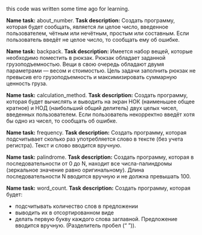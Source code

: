 this code was written some time ago for learning. 

**Name task:**
about_number.
**Task description:** 
Создать программу, которая будет сообщать, является ли целое число, введенное пользователем, чётным или нечётным, простым или составным. 
Если пользователь введёт не целое число, то сообщать ему об ошибке.

**Name task:**
backpack.
**Task description:** 
Имеется набор вещей, которые необходимо поместить в рюкзак. Рюкзак обладает заданной грузоподъемностью.
Вещи в свою очередь обладают двумя параметрами — весом и стоимостью.
Цель задачи заполнить рюкзак не превысив его грузоподъемность и максимизировать суммарную ценность груза.


**Name task:**
calculation_method.
**Task description:** 
Создать программу, которая будет вычислять и выводить на экран НОК (наименьшее общее кратное) и НОД (наибольший общий делитель) двух целых чисел, введенных пользователем.
Если пользователь некорректно введёт хотя бы одно из чисел, то сообщать об ошибке.

**Name task:**
frequency.
**Task description:** 
Создать программу, которая подсчитывает сколько раз употребляется слово в тексте (без учета регистра).
Текст и слово вводится вручную.

**Name task:**
palindrome.
**Task description:** 
Создать программу, которая в последовательности от 0 до N, находит все числа-палиндромы (зеркальное значение равно оригинальному).
Длина последовательности N вводится вручную и не должна превышать 100.

**Name task:**
word_count.
**Task description:** 
Создать программу, которая будет:
- подсчитывать количество слов в предложении
- выводить их в отсортированном виде
- делать первую букву каждого слова заглавной.
Предложение вводится вручную. (Разделитель пробел (“ ”)).

